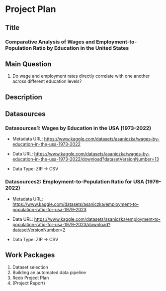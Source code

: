 # Project Plan

## Title
### Comparative Analysis of Wages and Employment-to-Population Ratio by Education in the United States

## Main Question
1. Do wage and employment rates directly correlate with one another across different education levels?

## Description


## Datasources

### Datasources1: Wages by Education in the USA (1973-2022)

* Metadata URL: <https://www.kaggle.com/datasets/asaniczka/wages-by-education-in-the-usa-1973-2022>

* Data URL: <https://www.kaggle.com/datasets/asaniczka/wages-by-education-in-the-usa-1973-2022/download?datasetVersionNumber=13>

*  Data Type: ZIP -> CSV

### Datasources2: Employment-to-Population Ratio for USA (1979-2022)

* Metadata URL: <https://www.kaggle.com/datasets/asaniczka/employment-to-population-ratio-for-usa-1979-2023>

* Data URL: <https://www.kaggle.com/datasets/asaniczka/employment-to-population-ratio-for-usa-1979-2023/download?datasetVersionNumber=2>

*  Data Type: ZIP -> CSV

## Work Packages

<!-- List of work packages ordered sequentially, each pointing to an issue with more details. -->

1. Dataset selection
3. Building an automated data pipeline
4. Redo Project Plan
5. (Project Report) 
